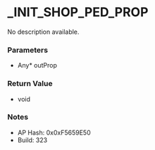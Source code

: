 # _INIT_SHOP_PED_PROP

No description available.

### Parameters
* Any* outProp

### Return Value
* void

### Notes
* AP Hash: 0x0xF5659E50
* Build: 323


